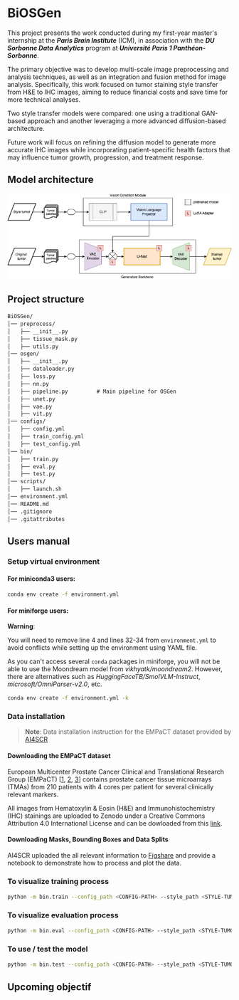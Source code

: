 # BiOSGen
This project presents the work conducted during my first-year master's internship at the ***Paris Brain Institute*** (ICM), in association with the ***DU Sorbonne Data Analytics*** program at ***Université Paris 1 Panthéon-Sorbonne***.

The primary objective was to develop multi-scale image preprocessing and analysis techniques, as well as an integration and fusion method for image analysis. Specifically, this work focused on tumor staining style transfer from H&E to IHC images, aiming to reduce financial costs and save time for more technical analyses.

Two style transfer models were compared: one using a traditional GAN-based approach and another leveraging a more advanced diffusion-based architecture.

Future work will focus on refining the diffusion model to generate more accurate IHC images while incorporating patient-specific health factors that may influence tumor growth, progression, and treatment response.

## Model architecture
![](assets/main.drawio.png)

## Project structure
```txt
BiOSGen/
│── preprocess/            
│   ├── __init__.py              
│   ├── tissue_mask.py      
│   ├── utils.py  
│── osgen/                   
│   ├── __init__.py             
│   ├── dataloader.py   
│   ├── loss.py
│   ├── nn.py
│   ├── pipeline.py         # Main pipeline for OSGen
│   ├── unet.py
│   ├── vae.py
│   ├── vit.py      
│── configs/               
│   ├── config.yml
│   ├── train_config.yml          
│   ├── test_config.yml        
│── bin/                
│   ├── train.py           
│   ├── eval.py
│   ├── test.py     
│── scripts/                
│   ├── launch.sh      
│── environment.yml
│── README.md               
│── .gitignore  
│── .gitattributes             
```

## Users manual
### Setup virtual environment
#### For miniconda3 users:
```bash
conda env create -f environment.yml
```
#### For miniforge users:
**Warning**:

You will need to remove line 4 and lines 32-34 from `environment.yml` to avoid conflicts while setting up the environment using YAML file. 

As you can't access several `conda` packages in miniforge, you will not be able to use the Moondream model from *vikhyatk/moondream2*. However, there are alternatives such as *HuggingFaceTB/SmolVLM-Instruct*, *microsoft/OmniParser-v2.0*, etc. 

```bash
conda env create -f environment.yml -k
```

### Data installation
>**Note**: Data installation instruction for the EMPaCT dataset provided by [AI4SCR](https://github.com/AI4SCR/VirtualMultiplexer)
#### Downloading the EMPaCT dataset 

European Multicenter Prostate Cancer Clinical and Translational Research Group (EMPaCT) [[1](https://www.sciencedirect.com/science/article/pii/S0022534712029710), [2](https://www.sciencedirect.com/science/article/pii/S2405456917300020), [3](https://www.frontiersin.org/journals/oncology/articles/10.3389/fonc.2020.00246/full)] contains prostate cancer tissue microarrays (TMAs) from 210 patients with 4 cores per patient for several clinically relevant markers.

All images from Hematoxylin & Eosin (H&E) and Immunohistochemistry (IHC) stainings are uploaded to Zenodo under a Creative Commons Attribution 4.0 International License and can be dowloaded from this [link](https://zenodo.org/records/10066853).

#### Downloading Masks, Bounding Boxes and Data Splits

AI4SCR uploaded the all relevant information to [Figshare]( https://figshare.com/projects/VirtualMultiplexer/230498) and 
provide a notebook to demonstrate how to process and plot the data.

### To visualize training process
```bash
python -m bin.train --config_path <CONFIG-PATH> --style_path <STYLE-TUMOR-PATH> --original_path <ORIGINAL-TUMOR-PATH>
```

### To visualize evaluation process
```bash
python -m bin.eval --config_path <CONFIG-PATH> --style_path <STYLE-TUMOR-PATH> --original_path <ORIGINAL-TUMOR-PATH>
```
### To use / test the model
```bash
python -m bin.test --config_path <CONFIG-PATH> --style_path <STYLE-TUMOR-PATH> --original_path <ORIGINAL-TUMOR-PATH>
```

## Upcoming objectif
